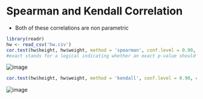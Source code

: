 # Spearman and Kendall Correlation
- Both of these correlations are non parametric

```r
library(readr)
hw <- read_csv('hw.csv')
cor.test(hw$height, hw$weight, method = 'spearman', conf.level = 0.90, exact = F)
#exact stands for a logical indicating whether an exact p-value should be computed. Sometimes p-value cannot be calculated so, exact should be set to F
```
![image](https://user-images.githubusercontent.com/60386381/126056495-85dcad1c-0597-4331-9f6d-9bce9c1b7b9f.png)

```r
cor.test(hw$height, hw$weight, method = 'kendall', conf.level = 0.90, exact = F)
```
![image](https://user-images.githubusercontent.com/60386381/126056540-c7a88d15-9594-4e3d-832a-2e63d0ab906c.png)
